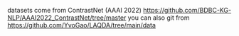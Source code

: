 datasets come from ContrastNet (AAAI 2022) https://github.com/BDBC-KG-NLP/AAAI2022_ContrastNet/tree/master
you can also git from https://github.com/YvoGao/LAQDA/tree/main/data
